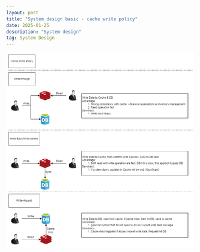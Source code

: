 ```yaml
---
layout: post
title: "System design basic - cache write policy"
date: 2025-01-25
description: "System design"
tag: System Design
---
```


<img src = "/images/System-Design/CacheWritePolicy.png">
